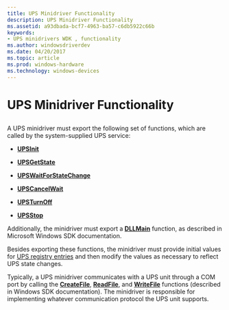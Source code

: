 ```yaml
---
title: UPS Minidriver Functionality
description: UPS Minidriver Functionality
ms.assetid: a93dbada-bcf7-4963-ba57-c6db5922c66b
keywords:
- UPS minidrivers WDK , functionality
ms.author: windowsdriverdev
ms.date: 04/20/2017
ms.topic: article
ms.prod: windows-hardware
ms.technology: windows-devices
---
```


# UPS Minidriver Functionality


## <span id="ddk_ups_minidriver_functionality_kg"></span><span id="DDK_UPS_MINIDRIVER_FUNCTIONALITY_KG"></span>


A UPS minidriver must export the following set of functions, which are called by the system-supplied UPS service:

-   [**UPSInit**](https://msdn.microsoft.com/library/windows/hardware/ff536313)

-   [**UPSGetState**](https://msdn.microsoft.com/library/windows/hardware/ff536312)

-   [**UPSWaitForStateChange**](https://msdn.microsoft.com/library/windows/hardware/ff536316)

-   [**UPSCancelWait**](https://msdn.microsoft.com/library/windows/hardware/ff536311)

-   [**UPSTurnOff**](https://msdn.microsoft.com/library/windows/hardware/ff536315)

-   [**UPSStop**](https://msdn.microsoft.com/library/windows/hardware/ff536314)

Additionally, the minidriver must export a [**DLLMain**](https://msdn.microsoft.com/library/windows/desktop/ms682583) function, as described in Microsoft Windows SDK documentation.

Besides exporting these functions, the minidriver must provide initial values for [UPS registry entries](ups-registry-entries.md) and then modify the values as necessary to reflect UPS state changes.

Typically, a UPS minidriver communicates with a UPS unit through a COM port by calling the [**CreateFile**](https://msdn.microsoft.com/library/windows/desktop/aa363858), [**ReadFile**](https://msdn.microsoft.com/library/windows/desktop/aa365467), and [**WriteFile**](https://msdn.microsoft.com/library/windows/desktop/aa365747) functions (described in Windows SDK documentation). The minidriver is responsible for implementing whatever communication protocol the UPS unit supports.

 

 




